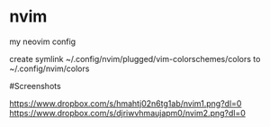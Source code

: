 # nvim
my neovim config

create symlink ~/.config/nvim/plugged/vim-colorschemes/colors to ~/.config/nvim/colors

#Screenshots

https://www.dropbox.com/s/hmahtj02n6tg1ab/nvim1.png?dl=0
https://www.dropbox.com/s/djriwvhmaujapm0/nvim2.png?dl=0
